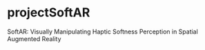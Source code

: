 # projectSoftAR
SoftAR: Visually Manipulating Haptic Softness Perception in Spatial Augmented Reality
